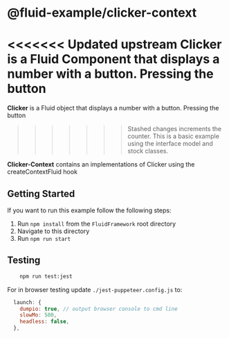 # @fluid-example/clicker-context

<<<<<<< Updated upstream
**Clicker** is a Fluid Component that displays a number with a button. Pressing the button
=======
**Clicker** is a Fluid object that displays a number with a button. Pressing the button
>>>>>>> Stashed changes
increments the counter. This is a basic example using the interface model and stock
classes.

**Clicker-Context** contains an implementations of Clicker using the createContextFluid hook

## Getting Started

If you want to run this example follow the following steps:

1. Run `npm install` from the `FluidFramework` root directory
2. Navigate to this directory
3. Run `npm run start`

## Testing

```bash
    npm run test:jest
```

For in browser testing update `./jest-puppeteer.config.js` to:

```javascript
  launch: {
    dumpio: true, // output browser console to cmd line
    slowMo: 500,
    headless: false,
  },
```
